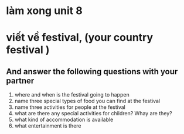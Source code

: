 # làm xong unit 8
# viết về festival, (your country festival )
## And answer the following questions with your partner
1. where and when is the festival going to happen
2. name three special types of food you can find at the festival
3. name three activities for people at the festival
4. what are there any special activities for children? Whay are they?
5. what kind of accommodation is available
6. what entertainment is there
